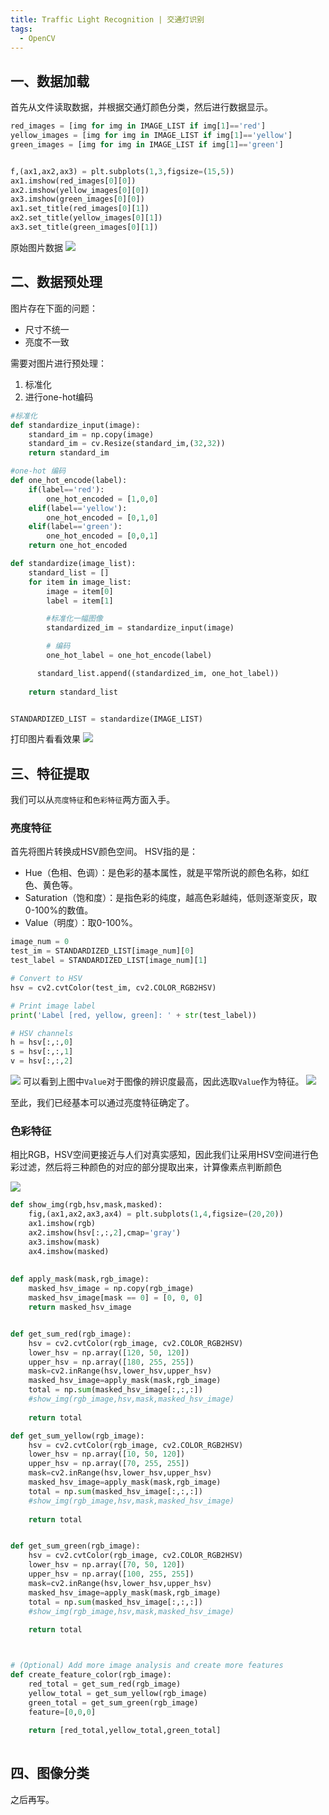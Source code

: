 ```yaml
---
title: Traffic Light Recognition | 交通灯识别
tags:
  - OpenCV
---
```

## 一、数据加载
首先从文件读取数据，并根据交通灯颜色分类，然后进行数据显示。
```python
red_images = [img for img in IMAGE_LIST if img[1]=='red']
yellow_images = [img for img in IMAGE_LIST if img[1]=='yellow']
green_images = [img for img in IMAGE_LIST if img[1]=='green']


f,(ax1,ax2,ax3) = plt.subplots(1,3,figsize=(15,5))
ax1.imshow(red_images[0][0])
ax2.imshow(yellow_images[0][0])
ax3.imshow(green_images[0][0])
ax1.set_title(red_images[0][1])
ax2.set_title(yellow_images[0][1])
ax3.set_title(green_images[0][1])
```
原始图片数据
![](images/raw.jpg)
## 二、数据预处理
图片存在下面的问题：
- 尺寸不统一
- 亮度不一致  
  
需要对图片进行预处理：
1. 标准化
2. 进行one-hot编码
```python
#标准化
def standardize_input(image): 
    standard_im = np.copy(image)
    standard_im = cv.Resize(standard_im,(32,32))
    return standard_im

#one-hot 编码
def one_hot_encode(label):
    if(label=='red'):
        one_hot_encoded = [1,0,0]
    elif(label=='yellow'):
        one_hot_encoded = [0,1,0]
    elif(label=='green'):
        one_hot_encoded = [0,0,1]    
    return one_hot_encoded

def standardize(image_list):
    standard_list = []
    for item in image_list:
        image = item[0]
        label = item[1]

        #标准化一幅图像
        standardized_im = standardize_input(image)

        # 编码
        one_hot_label = one_hot_encode(label)    

      standard_list.append((standardized_im, one_hot_label))
        
    return standard_list


STANDARDIZED_LIST = standardize(IMAGE_LIST)
```

打印图片看看效果
![](images/afterp.jpg)

## 三、特征提取
我们可以从`亮度特征`和`色彩特征`两方面入手。
### 亮度特征
首先将图片转换成HSV颜色空间。
HSV指的是：
- Hue（色相、色调）：是色彩的基本属性，就是平常所说的颜色名称，如红色、黄色等。
- Saturation（饱和度）：是指色彩的纯度，越高色彩越纯，低则逐渐变灰，取0-100%的数值。
- Value（明度）：取0-100%。
```python
image_num = 0
test_im = STANDARDIZED_LIST[image_num][0]
test_label = STANDARDIZED_LIST[image_num][1]

# Convert to HSV
hsv = cv2.cvtColor(test_im, cv2.COLOR_RGB2HSV)

# Print image label
print('Label [red, yellow, green]: ' + str(test_label))

# HSV channels
h = hsv[:,:,0]
s = hsv[:,:,1]
v = hsv[:,:,2]
```
![](images/hsv.jpg)
可以看到上图中`Value`对于图像的辨识度最高，因此选取`Value`作为特征。
![](images/afterhsv.png)  

至此，我们已经基本可以通过亮度特征确定了。  

### 色彩特征
相比RGB，HSV空间更接近与人们对真实感知，因此我们让采用HSV空间进行色彩过滤，然后将三种颜色的对应的部分提取出来，计算像素点判断颜色

![](images/color.jpg)

```python
def show_img(rgb,hsv,mask,masked):
    fig,(ax1,ax2,ax3,ax4) = plt.subplots(1,4,figsize=(20,20))
    ax1.imshow(rgb)
    ax2.imshow(hsv[:,:,2],cmap='gray')
    ax3.imshow(mask)
    ax4.imshow(masked)
    
    
def apply_mask(mask,rgb_image):
    masked_hsv_image = np.copy(rgb_image)
    masked_hsv_image[mask == 0] = [0, 0, 0]
    return masked_hsv_image


def get_sum_red(rgb_image):
    hsv = cv2.cvtColor(rgb_image, cv2.COLOR_RGB2HSV)
    lower_hsv = np.array([120, 50, 120]) 
    upper_hsv = np.array([180, 255, 255])
    mask=cv2.inRange(hsv,lower_hsv,upper_hsv)
    masked_hsv_image=apply_mask(mask,rgb_image)
    total = np.sum(masked_hsv_image[:,:,:])
    #show_img(rgb_image,hsv,mask,masked_hsv_image)
    
    return total

def get_sum_yellow(rgb_image):
    hsv = cv2.cvtColor(rgb_image, cv2.COLOR_RGB2HSV)
    lower_hsv = np.array([10, 50, 120]) 
    upper_hsv = np.array([70, 255, 255])
    mask=cv2.inRange(hsv,lower_hsv,upper_hsv)
    masked_hsv_image=apply_mask(mask,rgb_image)
    total = np.sum(masked_hsv_image[:,:,:])
    #show_img(rgb_image,hsv,mask,masked_hsv_image)
    
    return total


def get_sum_green(rgb_image):
    hsv = cv2.cvtColor(rgb_image, cv2.COLOR_RGB2HSV)
    lower_hsv = np.array([70, 50, 120]) 
    upper_hsv = np.array([100, 255, 255])
    mask=cv2.inRange(hsv,lower_hsv,upper_hsv)
    masked_hsv_image=apply_mask(mask,rgb_image)
    total = np.sum(masked_hsv_image[:,:,:])
    #show_img(rgb_image,hsv,mask,masked_hsv_image)
    
    return total



# (Optional) Add more image analysis and create more features
def create_feature_color(rgb_image):
    red_total = get_sum_red(rgb_image)
    yellow_total = get_sum_yellow(rgb_image)
    green_total = get_sum_green(rgb_image)
    feature=[0,0,0]
    
    return [red_total,yellow_total,green_total]
    
```

## 四、图像分类
之后再写。